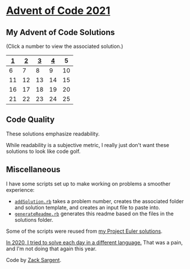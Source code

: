# [Advent of Code 2021](https://adventofcode.com/2021)

## My Advent of Code Solutions
(Click a number to view the associated solution.)
<!---
  This table is automatically generated and is best viewed with line wrap off.
  I did consider reference style links, and they didn't seem much better.
  Just try and view the formatted table, if you can.
-->
| [1](solutions/01/solve1.rb) | [2](solutions/02/solve2.rb) | [3](solutions/03/solve3.rb) | [4](solutions/04/solve4.rb) | 5  |
| --------------------------- | --------------------------- | --------------------------- | --------------------------- | -- |
| 6                           | 7                           | 8                           | 9                           | 10 |
| 11                          | 12                          | 13                          | 14                          | 15 |
| 16                          | 17                          | 18                          | 19                          | 20 |
| 21                          | 22                          | 23                          | 24                          | 25 |


## Code Quality

These solutions emphasize readability.

While readability is a subjective metric,
I really just don't want these solutions to
look like code golf.

## Miscellaneous

I have some scripts set up to make working on problems a smoother experience:

 - [`addSolution.rb`](addSolution.rb) takes a problem number, creates the associated folder and solution template, and creates an input file to paste into.
 - [`generateReadme.rb`](generateReadme.rb) generates this readme based on the files in the solutions folder.

Some of the scripts were reused from [my Project Euler solutions](https://github.com/zsarge/ProjectEuler).

[In 2020, I tried to solve each day in a different language.](https://github.com/zsarge/AdventOfCode2020) That was a pain, and I'm not doing that again this year.

Code by [Zack Sargent](https://github.com/zsarge).
